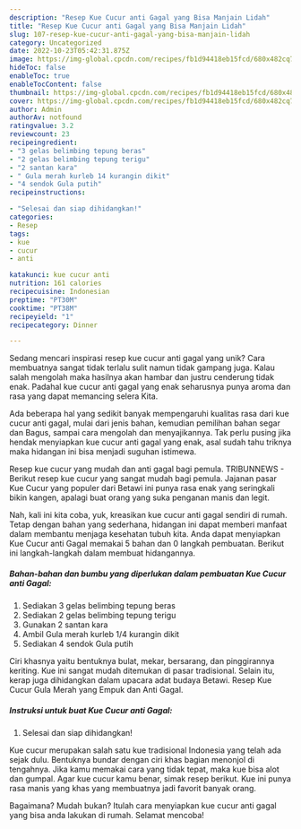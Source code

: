 ```yaml
---
description: "Resep Kue Cucur anti Gagal yang Bisa Manjain Lidah"
title: "Resep Kue Cucur anti Gagal yang Bisa Manjain Lidah"
slug: 107-resep-kue-cucur-anti-gagal-yang-bisa-manjain-lidah
category: Uncategorized
date: 2022-10-23T05:42:31.875Z
image: https://img-global.cpcdn.com/recipes/fb1d94418eb15fcd/680x482cq70/kue-cucur-anti-gagal-foto-resep-utama.jpg
hideToc: false
enableToc: true
enableTocContent: false
thumbnail: https://img-global.cpcdn.com/recipes/fb1d94418eb15fcd/680x482cq70/kue-cucur-anti-gagal-foto-resep-utama.jpg
cover: https://img-global.cpcdn.com/recipes/fb1d94418eb15fcd/680x482cq70/kue-cucur-anti-gagal-foto-resep-utama.jpg
author: Admin
authorAv: notfound
ratingvalue: 3.2
reviewcount: 23
recipeingredient:
- "3 gelas belimbing tepung beras"
- "2 gelas belimbing tepung terigu"
- "2 santan kara"
- " Gula merah kurleb 14 kurangin dikit"
- "4 sendok Gula putih"
recipeinstructions:

- "Selesai dan siap dihidangkan!"
categories:
- Resep
tags:
- kue
- cucur
- anti

katakunci: kue cucur anti 
nutrition: 161 calories
recipecuisine: Indonesian
preptime: "PT30M"
cooktime: "PT38M"
recipeyield: "1"
recipecategory: Dinner

---
```





Sedang mencari inspirasi resep kue cucur anti gagal yang unik? Cara membuatnya sangat tidak terlalu sulit namun tidak gampang juga. Kalau salah mengolah maka hasilnya akan hambar dan justru cenderung tidak enak. Padahal kue cucur anti gagal yang enak seharusnya punya aroma dan rasa yang dapat memancing selera Kita.





Ada beberapa hal yang sedikit banyak mempengaruhi kualitas rasa dari kue cucur anti gagal, mulai dari jenis bahan, kemudian pemilihan bahan segar dan Bagus, sampai cara mengolah dan menyajikannya. Tak perlu pusing jika hendak menyiapkan kue cucur anti gagal yang enak,      asal sudah tahu triknya maka hidangan ini bisa menjadi suguhan istimewa.














Resep kue cucur yang mudah dan anti gagal bagi pemula. TRIBUNNEWS - Berikut resep kue cucur yang sangat mudah bagi pemula. Jajanan pasar Kue Cucur yang populer dari Betawi ini punya rasa enak yang seringkali bikin kangen, apalagi buat orang yang suka penganan manis dan legit.






Nah, kali ini kita coba, yuk, kreasikan kue cucur anti gagal sendiri di rumah. Tetap dengan bahan yang sederhana, hidangan ini dapat memberi manfaat dalam membantu menjaga kesehatan tubuh kita. Anda dapat menyiapkan Kue Cucur anti Gagal memakai 5 bahan dan 0 langkah pembuatan. Berikut ini langkah-langkah dalam membuat hidangannya.

<!--inarticleads1-->

##### Bahan-bahan dan bumbu yang diperlukan dalam pembuatan Kue Cucur anti Gagal:

1. Sediakan 3 gelas belimbing tepung beras
1. Sediakan 2 gelas belimbing tepung terigu
1. Gunakan 2 santan kara
1. Ambil  Gula merah kurleb 1/4 kurangin dikit
1. Sediakan 4 sendok Gula putih


Ciri khasnya yaitu bentuknya bulat, mekar, bersarang, dan pinggirannya keriting. Kue ini sangat mudah ditemukan di pasar tradisional. Selain itu, kerap juga dihidangkan dalam upacara adat budaya Betawi. Resep Kue Cucur Gula Merah yang Empuk dan Anti Gagal. 

<!--inarticleads2-->

##### Instruksi untuk buat Kue Cucur anti Gagal:


1. Selesai dan siap dihidangkan!

Kue cucur merupakan salah satu kue tradisional Indonesia yang telah ada sejak dulu. Bentuknya bundar dengan ciri khas bagian menonjol di tengahnya. Jika kamu memakai cara yang tidak tepat, maka kue bisa alot dan gumpal. Agar kue cucur kamu benar, simak resep berikut. Kue ini punya rasa manis yang khas yang membuatnya jadi favorit banyak orang. 

Bagaimana? Mudah bukan? Itulah cara menyiapkan kue cucur anti gagal yang bisa anda lakukan di rumah. Selamat mencoba!

